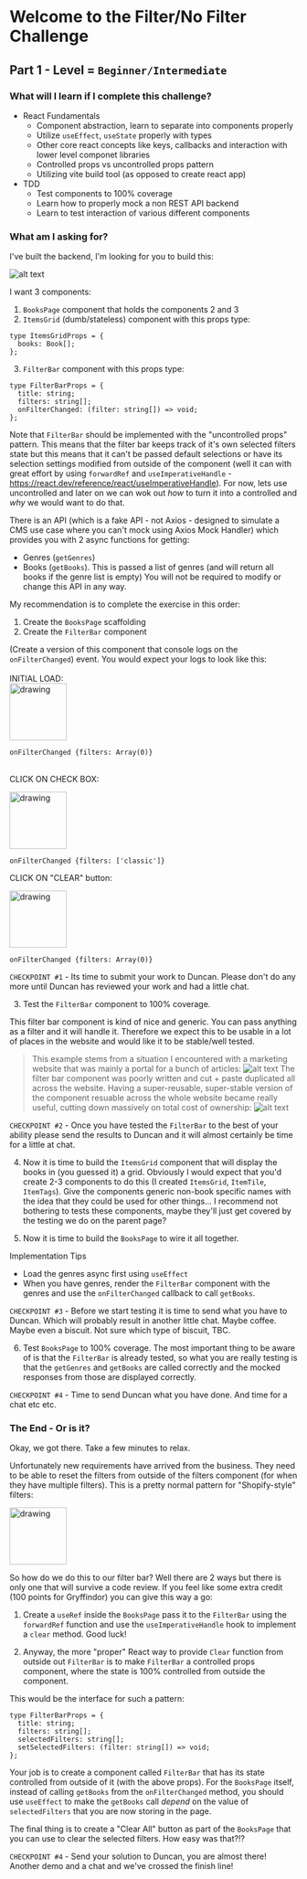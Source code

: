 # Welcome to the Filter/No Filter Challenge

## Part 1 - Level = `Beginner/Intermediate`

### What will I learn if I complete this challenge?

- React Fundamentals
  - Component abstraction, learn to separate into components properly
  - Utilize `useEffect`, `useState` properly with types
  - Other core react concepts like keys, callbacks and interaction with lower level componet libraries
  - Controlled props vs uncontrolled props pattern
  - Utilizing vite build tool (as opposed to create react app)
- TDD
  - Test components to 100% coverage
  - Learn how to properly mock a non REST API backend
  - Learn to test interaction of various different components

### What am I asking for?

I've built the backend, I'm looking for you to build this:

![alt text](image.png)

I want 3 components:

1. `BooksPage` component that holds the components 2 and 3
2. `ItemsGrid` (dumb/stateless) component with this props type:

```
type ItemsGridProps = {
  books: Book[];
};
```

3. `FilterBar` component with this props type:

```
type FilterBarProps = {
  title: string;
  filters: string[];
  onFilterChanged: (filter: string[]) => void;
};
```

Note that `FilterBar` should be implemented with the "uncontrolled props" pattern. This means that the filter bar keeps track of it's own selected filters state but this means that it can't be passed default selections or have its selection settings modified from outside of the component (well it can with great effort by using `forwardRef` and `useImperativeHandle` - https://react.dev/reference/react/useImperativeHandle). For now, lets use uncontrolled and later on we can wok out _how_ to turn it into a controlled and _why_ we would want to do that.

There is an API (which is a fake API - not Axios - designed to simulate a CMS use case where you can't mock using Axios Mock Handler) which provides you with 2 async functions for getting:

- Genres (`getGenres`)
- Books (`getBooks`). This is passed a list of genres (and will return all books if the genre list is empty)
  You will not be required to modify or change this API in any way.

My recommendation is to complete the exercise in this order:

1. Create the `BooksPage` scaffolding
2. Create the `FilterBar` component

(Create a version of this component that console logs on the `onFilterChanged`) event. You would expect your logs to look like this:\
\
INITIAL LOAD:\
<img src="image-1.png" alt="drawing" width="100"/>

```
onFilterChanged {filters: Array(0)}
```

\
CLICK ON CHECK BOX:

<img src="image-2.png" alt="drawing" width="100"/>

```
onFilterChanged {filters: ['classic']}
```

CLICK ON "CLEAR" button:

<img src="image-1.png" alt="drawing" width="100"/>

```
onFilterChanged {filters: Array(0)}
```

`CHECKPOINT #1` - Its time to submit your work to Duncan. Please don't do any more until Duncan has reviewed your work and had a little chat.

3. Test the `FilterBar` component to 100% coverage.

This filter bar component is kind of nice and generic. You can pass anything as a filter and it will handle it. Therefore we expect this to be usable in a lot of places in the website and would like it to be stable/well tested.

> This example stems from a situation I encountered with a marketing website that was mainly a portal for a bunch of articles:
> ![alt text](image-3.png)
> The filter bar component was poorly written and cut + paste duplicated all across the website. Having a super-reusable, super-stable version of the component resuable across the whole website became really useful, cutting down massively on total cost of ownership:
> ![alt text](image-4.png)

`CHECKPOINT #2` - Once you have tested the `FilterBar` to the best of your ability please send the results to Duncan and it will almost certainly be time for a little at chat.

4. Now it is time to build the `ItemsGrid` component that will display the books in (you guessed it) a grid. Obviously I would expect that you'd create 2-3 components to do this (I created `ItemsGrid`, `ItemTile`, `ItemTags`). Give the components generic non-book specific names with the idea that they could be used for other things... I recommend not bothering to tests these components, maybe they'll just get covered by the testing we do on the parent page?

5. Now it is time to build the `BooksPage` to wire it all together.

Implementation Tips

- Load the genres async first using `useEffect`
- When you have genres, render the `FilterBar` component with the genres and use the `onFilterChanged` callback to call `getBooks`.

`CHECKPOINT #3` - Before we start testing it is time to send what you have to Duncan. Which will probably result in another little chat. Maybe coffee. Maybe even a biscuit. Not sure which type of biscuit, TBC.

6. Test `BooksPage` to 100% coverage. The most important thing to be aware of is that the `FilterBar` is already tested, so what you are really testing is that the `getGenres` and `getBooks` are called correctly and the mocked responses from those are displayed correctly.

`CHECKPOINT #4` - Time to send Duncan what you have done. And time for a chat etc etc.

### The End - Or is it?

Okay, we got there. Take a few minutes to relax.

Unfortunately new requirements have arrived from the business. They need to be able to reset the filters from outside of the filters component (for when they have multiple filters). This is a pretty normal pattern for "Shopify-style" filters:

<img src="image-5.png" alt="drawing" width="100"/>

So how do we do this to our filter bar? Well there are 2 ways but there is only one that will survive a code review. If you feel like
some extra credit (100 points for Gryffindor) you can give this way a go:

1. Create a `useRef` inside the `BooksPage` pass it to the `FilterBar` using the `forwardRef` function and use the `useImperativeHandle` hook to implement a `clear` method. Good luck!

2. Anyway, the more "proper" React way to provide `Clear` function from outside out `FilterBar` is to make `FilterBar` a controlled props component, where the state is 100% controlled from outside the component.

This would be the interface for such a pattern:

```
type FilterBarProps = {
  title: string;
  filters: string[];
  selectedFilters: string[];
  setSelectedFilters: (filter: string[]) => void;
};
```

Your job is to create a component called `FilterBar` that has its state controlled from outside of it (with the above props). For the `BooksPage` itself, instead of calling `getBooks` from the `onFilterChanged` method, you should use `useEffect` to make the `getBooks` call _depend_ on the value of `selectedFilters` that you are now storing in the page.

The final thing is to create a "Clear All" button as part of the `BooksPage` that you can use to clear the selected filters. How easy was that?!?

`CHECKPOINT #4` - Send your solution to Duncan, you are almost there! Another demo and a chat and we've crossed the finish line!
